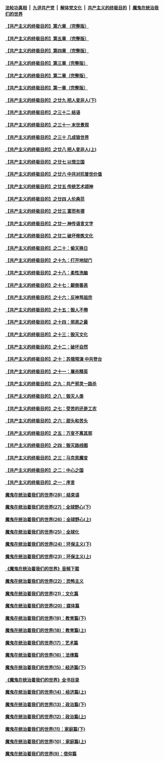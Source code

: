 ####  [法轮功真相](../../../../basic/blob/master/README.md?t=07061731) &nbsp;|&nbsp; [九评共产党](../../../../9ping.md/blob/master/README.md?t=07061731) &nbsp;|&nbsp; [解体党文化](../../../../jtdwh.md/blob/master/README.md?t=07061731)  &nbsp;|&nbsp; [共产主义的终极目的](../../../../gczydzjmd.md/blob/master/README.md?t=07061731) &nbsp;|&nbsp; [魔鬼在统治我们的世界](../../../../mgztzwmdsj.md/blob/master/README.md?t=07061731) 

#### [【共产主义的终极目的】第六章 （完整版）](../pages/nsc422/n11428913.md?t=07061731) 

#### [【共产主义的终极目的】第五章 （完整版）](../pages/nsc422/n11428912.md?t=07061731) 

#### [【共产主义的终极目的】第四章 （完整版）](../pages/nsc422/n11428907.md?t=07061731) 

#### [【共产主义的终极目的】第三章（完整版）](../pages/nsc422/n11428848.md?t=07061731) 

#### [【共产主义的终极目的】第二章（完整版）](../pages/nsc422/n11428831.md?t=07061731) 

#### [【共产主义的终极目的】第一章（完整版）](../pages/nsc422/n11417651.md?t=07061731) 

#### [【共产主义的终极目的】之廿九 把人变非人(下)](../pages/nsc422/n11344140.md?t=07061731) 

#### [【共产主义的终极目的】之三十二 结语](../pages/nsc422/n11360535.md?t=07061731) 

#### [【共产主义的终极目的】之三十一 末世景观](../pages/nsc422/n11351129.md?t=07061731) 

#### [【共产主义的终极目的】之三十 几成狼世界](../pages/nsc422/n11348280.md?t=07061731) 

#### [【共产主义的终极目的】之廿八 把人变非人(上)](../pages/nsc422/n11340492.md?t=07061731) 

#### [【共产主义的终极目的】之廿七 以恨立国](../pages/nsc422/n11336944.md?t=07061731) 

#### [【共产主义的终极目的】之廿六 中共对抗普世价值](../pages/nsc422/n11324785.md?t=07061731) 

#### [【共产主义的终极目的】之廿五 传统艺术颂神](../pages/nsc422/n11296396.md?t=07061731) 

#### [【共产主义的终极目的】之廿四 人伦典范](../pages/nsc422/n11296397.md?t=07061731) 

#### [【共产主义的终极目的】之廿三 富而有德](../pages/nsc422/n11283598.md?t=07061731) 

#### [【共产主义的终极目的】之廿一 神传语言文字](../pages/nsc422/n11263265.md?t=07061731) 

#### [【共产主义的终极目的】之廿二 破坏修炼文化](../pages/nsc422/n11245728.md?t=07061731) 

#### [【共产主义的终极目的】之二十：偷天换日](../pages/nsc422/n11238846.md?t=07061731) 

#### [【共产主义的终极目的】之十九：打开地狱门](../pages/nsc422/n11206376.md?t=07061731) 

#### [【共产主义的终极目的】之十八：柔性洗脑](../pages/nsc422/n11199994.md?t=07061731) 

#### [【共产主义的终极目的】之十七：颠倒善恶](../pages/nsc422/n11179782.md?t=07061731) 

#### [【共产主义的终极目的】之十六：反神骂祖宗](../pages/nsc422/n11166798.md?t=07061731) 

#### [【共产主义的终极目的】之十五：毁人不倦](../pages/nsc422/n11166792.md?t=07061731) 

#### [【共产主义的终极目的】之十四：邪恶之最](../pages/nsc422/n11150249.md?t=07061731) 

#### [【共产主义的终极目的】之十三：毁灭文化](../pages/nsc422/n11135227.md?t=07061731) 

#### [【共产主义的终极目的】之十二：破坏自然](../pages/nsc422/n11135214.md?t=07061731) 

#### [【共产主义的终极目的】之十：苏俄预演 中共登台](../pages/nsc422/n11118424.md?t=07061731) 

#### [【共产主义的终极目的】之十一：屠杀精英](../pages/nsc422/n11118442.md?t=07061731) 

#### [【共产主义的终极目的】之九：共产邪灵一路杀](../pages/nsc422/n11114139.md?t=07061731) 

#### [【共产主义的终极目的】之八：毁灭人类](../pages/nsc422/n11108503.md?t=07061731) 

#### [【共产主义的终极目的】之七：受苦的还是工农](../pages/nsc422/n11101809.md?t=07061731) 

#### [【共产主义的终极目的】之六：甜头和苦头](../pages/nsc422/n11096971.md?t=07061731) 

#### [【共产主义的终极目的】之五：万变不离其邪](../pages/nsc422/n11091285.md?t=07061731) 

#### [【共产主义的终极目的】之四：毁灭路线图](../pages/nsc422/n11086284.md?t=07061731) 

#### [【共产主义的终极目的】之三：马克思魔变](../pages/nsc422/n11061941.md?t=07061731) 

#### [【共产主义的终极目的】之二：中心之国](../pages/nsc422/n11047728.md?t=07061731) 

#### [【共产主义的终极目的】之一：序言](../pages/nsc422/n11086077.md?t=07061731) 

#### [魔鬼在统治着我们的世界(28)：结束语](../pages/nsc422/n10936246.md?t=07061731) 

#### [魔鬼在统治着我们的世界(27)：全球野心(下)](../pages/nsc422/n10928319.md?t=07061731) 

#### [魔鬼在统治着我们的世界(26)：全球野心(上)](../pages/nsc422/n10900318.md?t=07061731) 

#### [魔鬼在统治着我们的世界(25)：全球化](../pages/nsc422/n10788205.md?t=07061731) 

#### [魔鬼在统治着我们的世界(24)：环保主义(下)](../pages/nsc422/n10695307.md?t=07061731) 

#### [魔鬼在统治着我们的世界(23)：环保主义(上)](../pages/nsc422/n10688613.md?t=07061731) 

#### [《魔鬼在统治着我们的世界》音频下载](../pages/nsc422/n10635553.md?t=07061731) 

#### [魔鬼在统治着我们的世界(22)：恐怖主义](../pages/nsc422/n10614727.md?t=07061731) 

#### [魔鬼在统治着我们的世界(21)：文化篇](../pages/nsc422/n10597706.md?t=07061731) 

#### [魔鬼在统治着我们的世界(20)：媒体篇](../pages/nsc422/n10586579.md?t=07061731) 

#### [魔鬼在统治着我们的世界(19)：教育篇(下)](../pages/nsc422/n10564808.md?t=07061731) 

#### [魔鬼在统治着我们的世界(18)：教育篇(上)](../pages/nsc422/n10526970.md?t=07061731) 

#### [魔鬼在统治着我们的世界(17)：艺术篇](../pages/nsc422/n10499093.md?t=07061731) 

#### [魔鬼在统治着我们的世界(16)：法律篇](../pages/nsc422/n10485969.md?t=07061731) 

#### [魔鬼在统治着我们的世界(15)：经济篇(下)](../pages/nsc422/n10469975.md?t=07061731) 

#### [《魔鬼在统治着我们的世界》全书目录](../pages/nsc422/n10464261.md?t=07061731) 

#### [魔鬼在统治着我们的世界(14)：经济篇(上)](../pages/nsc422/n10457370.md?t=07061731) 

#### [魔鬼在统治着我们的世界(13)：政治篇(下)](../pages/nsc422/n10448270.md?t=07061731) 

#### [魔鬼在统治着我们的世界(12)：政治篇(上)](../pages/nsc422/n10444576.md?t=07061731) 

#### [魔鬼在统治着我们的世界(11)：家庭篇(下)](../pages/nsc422/n10440961.md?t=07061731) 

#### [魔鬼在统治着我们的世界(10)：家庭篇(上)](../pages/nsc422/n10435448.md?t=07061731) 

#### [魔鬼在统治着我们的世界(9)：信仰篇](../pages/nsc422/n10432159.md?t=07061731) 

